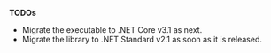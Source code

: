 

**TODOs**

- Migrate the executable to .NET Core v3.1 as next.
- Migrate the library to .NET Standard v2.1 as soon as it is released.

